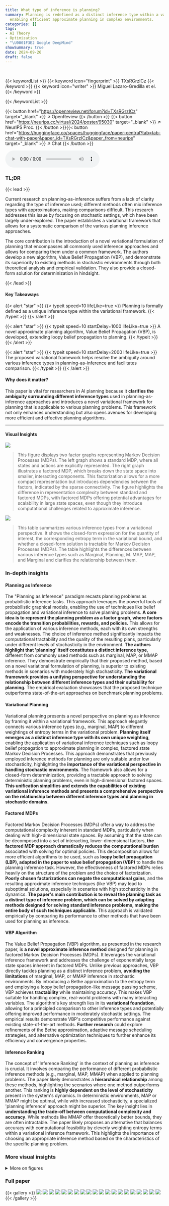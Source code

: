 ```yaml
---
title: What type of inference is planning?
summary: Planning is redefined as a distinct inference type within a variational framework,
  enabling efficient approximate planning in complex environments.
categories: []
tags:
- AI Theory
- Optimization
- "\U0001F3E2 Google DeepMind"
showSummary: true
date: 2024-09-26
draft: false
---
```


<br>

{{< keywordList >}}
{{< keyword icon="fingerprint" >}} TXsRGrzICz {{< /keyword >}}
{{< keyword icon="writer" >}} Miguel Lazaro-Gredilla et el. {{< /keyword >}}
 
{{< /keywordList >}}

{{< button href="https://openreview.net/forum?id=TXsRGrzICz" target="_blank" >}}
↗ OpenReview
{{< /button >}}
{{< button href="https://neurips.cc/virtual/2024/poster/95030" target="_blank" >}}
↗ NeurIPS Proc.
{{< /button >}}{{< button href="https://huggingface.co/spaces/huggingface/paper-central?tab=tab-chat-with-paper&paper_id=TXsRGrzICz&paper_from=neurips" target="_blank" >}}
↗ Chat
{{< /button >}}



<audio controls>
    <source src="https://ai-paper-reviewer.com/TXsRGrzICz/podcast.wav" type="audio/wav">
    Your browser does not support the audio element.
</audio>


### TL;DR


{{< lead >}}

Current research on planning-as-inference suffers from a lack of clarity regarding the type of inference used; different methods often mix inference types with approximations, making comparisons difficult.  This research addresses this issue by focusing on stochastic settings, which have been largely under-explored. The paper establishes a variational framework that allows for a systematic comparison of the various planning inference approaches.

The core contribution is the introduction of a novel variational formulation of planning that encompasses all commonly used inference approaches and allows for comparing them under a common framework. The authors develop a new algorithm, Value Belief Propagation (VBP), and demonstrate its superiority to existing methods in stochastic environments through both theoretical analysis and empirical validation.  They also provide a closed-form solution for determinization in hindsight.

{{< /lead >}}


#### Key Takeaways

{{< alert "star" >}}
{{< typeit speed=10 lifeLike=true >}} Planning is formally defined as a unique inference type within the variational framework. {{< /typeit >}}
{{< /alert >}}

{{< alert "star" >}}
{{< typeit speed=10 startDelay=1000 lifeLike=true >}} A novel approximate planning algorithm, Value Belief Propagation (VBP), is developed, extending loopy belief propagation to planning. {{< /typeit >}}
{{< /alert >}}

{{< alert "star" >}}
{{< typeit speed=10 startDelay=2000 lifeLike=true >}} The proposed variational framework helps resolve the ambiguity around various inference types in planning-as-inference and facilitates comparison. {{< /typeit >}}
{{< /alert >}}

#### Why does it matter?
This paper is vital for researchers in AI planning because it **clarifies the ambiguity surrounding different inference types** used in planning-as-inference approaches and introduces a novel variational framework for planning that is applicable to various planning problems.  This framework not only enhances understanding but also opens avenues for developing more efficient and effective planning algorithms.

------
#### Visual Insights



![](https://ai-paper-reviewer.com/TXsRGrzICz/figures_1_1.jpg)

> This figure displays two factor graphs representing Markov Decision Processes (MDPs). The left graph shows a standard MDP, where all states and actions are explicitly represented.  The right graph illustrates a factored MDP, which breaks down the state space into smaller, interacting components. This factorization allows for a more compact representation but introduces dependencies between the factors, indicated by the sparse connectivity. The figure highlights the difference in representation complexity between standard and factored MDPs, with factored MDPs offering potential advantages for scalability in large state spaces, even though they introduce computational challenges related to approximate inference.





![](https://ai-paper-reviewer.com/TXsRGrzICz/tables_2_1.jpg)

> This table summarizes various inference types from a variational perspective. It shows the closed-form expression for the quantity of interest, the corresponding entropy term in the variational bound, and whether a closed-form solution is tractable for Markov Decision Processes (MDPs). The table highlights the differences between various inference types such as Marginal, Planning, M. MAP, MAP, and Marginal and clarifies the relationship between them.





### In-depth insights


#### Planning as Inference
The "Planning as Inference" paradigm recasts planning problems as probabilistic inference tasks.  This approach leverages the powerful tools of probabilistic graphical models, enabling the use of techniques like belief propagation and variational inference to solve planning problems.  **A core idea is to represent the planning problem as a factor graph, where factors encode the transition probabilities, rewards, and policies.**  This allows for the application of various inference methods, each with its own strengths and weaknesses. The choice of inference method significantly impacts the computational tractability and the quality of the resulting plans, particularly under different levels of stochasticity in the environment.  **The authors highlight that 'planning' itself constitutes a distinct inference type**, different from commonly used methods such as marginal, MAP, or MMAP inference.  They demonstrate empirically that their proposed method, based on a novel variational formulation of planning, is superior to existing methods in scenarios with moderately high stochasticity.  **The variational framework provides a unifying perspective for understanding the relationship between different inference types and their suitability for planning.** The empirical evaluation showcases that the proposed technique outperforms state-of-the-art approaches on benchmark planning problems.

#### Variational Planning
Variational planning presents a novel perspective on planning as inference by framing it within a variational framework. This approach elegantly connects various inference types (e.g., marginal, MAP) to different weightings of entropy terms in the variational problem.  **Planning itself emerges as a distinct inference type with its own unique weighting**, enabling the application of variational inference techniques such as loopy belief propagation to approximate planning in complex, factored state Markov Decision Processes.  This approach demonstrates that previously employed inference methods for planning are only suitable under low stochasticity, highlighting the **importance of the variational perspective in handling stochastic environments**. The framework also allows for a closed-form determinization, providing a tractable approach to solving deterministic planning problems, even in high-dimensional factored spaces.  **This unification simplifies and extends the capabilities of existing variational inference methods and presents a comprehensive perspective on the relationship between different inference types and planning in stochastic domains.**

#### Factored MDPs
Factored Markov Decision Processes (MDPs) offer a way to address the computational complexity inherent in standard MDPs, particularly when dealing with high-dimensional state spaces.  By assuming that the state can be decomposed into a set of interacting, lower-dimensional factors, **the factored MDP approach dramatically reduces the computational burden** associated with solving for optimal policies.  This decomposition allows for more efficient algorithms to be used, such as **loopy belief propagation (LBP), adapted in the paper to value belief propagation (VBP)** to handle the planning inference task.  However, the effectiveness of factored MDPs relies heavily on the structure of the problem and the choice of factorization.  **Poorly chosen factorizations can negate the computational gains**, and the resulting approximate inference techniques (like VBP) may lead to suboptimal solutions, especially in scenarios with high stochasticity in the dynamics.  **The paper's main contribution is to reveal the planning task as a distinct type of inference problem, which can be solved by adapting methods designed for solving standard inference problems, making the entire body of such techniques applicable.**  This approach is validated empirically by comparing its performance to other methods that have been used for planning as inference.

#### VBP Algorithm
The Value Belief Propagation (VBP) algorithm, as presented in the research paper, is **a novel approximate inference method** designed for planning in factored Markov Decision Processes (MDPs).  It leverages the variational inference framework and addresses the challenge of exponentially large state spaces inherent in factored MDPs.  Unlike previous approaches, VBP directly tackles planning as a distinct inference problem, **avoiding the limitations** of marginal, MAP, or MMAP inference in stochastic environments. By introducing a Bethe approximation to the entropy term and employing a loopy belief propagation-like message passing scheme, VBP achieves **tractability** while maintaining accuracy. This makes VBP suitable for handling complex, real-world problems with many interacting variables. The algorithm's key strength lies in its **variational foundation**, allowing for a principled comparison to other inference types and potentially offering improved performance in moderately stochastic settings.  The empirical results demonstrate VBP's competitive performance against existing state-of-the-art methods.  **Further research** could explore refinements of the Bethe approximation, adaptive message scheduling strategies, and alternative optimization techniques to further enhance its efficiency and convergence properties.

#### Inference Ranking
The concept of 'Inference Ranking' in the context of planning as inference is crucial.  It involves comparing the performance of different probabilistic inference methods (e.g., marginal, MAP, MMAP) when applied to planning problems. The paper likely demonstrates a **hierarchical relationship** among these methods, highlighting the scenarios where one method outperforms another. This ranking is **highly dependent on the level of stochasticity** present in the system's dynamics. In deterministic environments, MAP or MMAP might be optimal, while with increased stochasticity, a specialized 'planning inference' approach might be superior. The key insight lies in **understanding the trade-off between computational complexity and accuracy**. While methods like MMAP offer theoretically better bounds, they are often intractable. The paper likely proposes an alternative that balances accuracy with computational feasibility by cleverly weighting entropy terms within a variational inference framework.  This highlights the importance of choosing an appropriate inference method based on the characteristics of the specific planning problem.


### More visual insights

<details>
<summary>More on figures
</summary>


![](https://ai-paper-reviewer.com/TXsRGrzICz/figures_9_1.jpg)

> This figure compares the performance of different inference methods (MFVI-Bwd, CSVI-Bwd, ARollout, SOGBOFA-LC*, exact marginal, exact MAP, exact MMAP, exact planning, VBP, VI LP) on factored Markov Decision Processes (MDPs) with varying levels of stochasticity.  The left panel shows the estimation error of the best utility, where lower values indicate better performance. The right panel shows the advantage of the action chosen by each method compared to the optimal planning action, with higher values indicating better performance.  The x-axis represents the normalized entropy, a measure of stochasticity.


![](https://ai-paper-reviewer.com/TXsRGrzICz/figures_15_1.jpg)

> This figure illustrates the correspondence between the message-passing updates used in the Value Belief Propagation (VBP) algorithm and the factor graph representation of a factored Markov Decision Process (MDP).  It visually connects the messages (m, n, and b) exchanged between factor nodes during VBP with the variables and factors within the factored MDP. This helps clarify the relationship between the approximate inference algorithm and the underlying probabilistic model.


</details>






### Full paper

{{< gallery >}}
<img src="https://ai-paper-reviewer.com/TXsRGrzICz/1.png" class="grid-w50 md:grid-w33 xl:grid-w25" />
<img src="https://ai-paper-reviewer.com/TXsRGrzICz/2.png" class="grid-w50 md:grid-w33 xl:grid-w25" />
<img src="https://ai-paper-reviewer.com/TXsRGrzICz/3.png" class="grid-w50 md:grid-w33 xl:grid-w25" />
<img src="https://ai-paper-reviewer.com/TXsRGrzICz/4.png" class="grid-w50 md:grid-w33 xl:grid-w25" />
<img src="https://ai-paper-reviewer.com/TXsRGrzICz/5.png" class="grid-w50 md:grid-w33 xl:grid-w25" />
<img src="https://ai-paper-reviewer.com/TXsRGrzICz/6.png" class="grid-w50 md:grid-w33 xl:grid-w25" />
<img src="https://ai-paper-reviewer.com/TXsRGrzICz/7.png" class="grid-w50 md:grid-w33 xl:grid-w25" />
<img src="https://ai-paper-reviewer.com/TXsRGrzICz/8.png" class="grid-w50 md:grid-w33 xl:grid-w25" />
<img src="https://ai-paper-reviewer.com/TXsRGrzICz/9.png" class="grid-w50 md:grid-w33 xl:grid-w25" />
<img src="https://ai-paper-reviewer.com/TXsRGrzICz/10.png" class="grid-w50 md:grid-w33 xl:grid-w25" />
<img src="https://ai-paper-reviewer.com/TXsRGrzICz/11.png" class="grid-w50 md:grid-w33 xl:grid-w25" />
<img src="https://ai-paper-reviewer.com/TXsRGrzICz/12.png" class="grid-w50 md:grid-w33 xl:grid-w25" />
<img src="https://ai-paper-reviewer.com/TXsRGrzICz/13.png" class="grid-w50 md:grid-w33 xl:grid-w25" />
<img src="https://ai-paper-reviewer.com/TXsRGrzICz/14.png" class="grid-w50 md:grid-w33 xl:grid-w25" />
<img src="https://ai-paper-reviewer.com/TXsRGrzICz/15.png" class="grid-w50 md:grid-w33 xl:grid-w25" />
<img src="https://ai-paper-reviewer.com/TXsRGrzICz/16.png" class="grid-w50 md:grid-w33 xl:grid-w25" />
<img src="https://ai-paper-reviewer.com/TXsRGrzICz/17.png" class="grid-w50 md:grid-w33 xl:grid-w25" />
<img src="https://ai-paper-reviewer.com/TXsRGrzICz/18.png" class="grid-w50 md:grid-w33 xl:grid-w25" />
<img src="https://ai-paper-reviewer.com/TXsRGrzICz/19.png" class="grid-w50 md:grid-w33 xl:grid-w25" />
<img src="https://ai-paper-reviewer.com/TXsRGrzICz/20.png" class="grid-w50 md:grid-w33 xl:grid-w25" />
{{< /gallery >}}